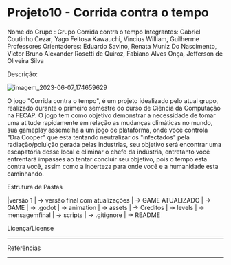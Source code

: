 # Projeto10 - Corrida contra o tempo 

Nome do Grupo : Grupo Corrida contra o tempo 
Integrantes: Gabriel Coutinho Cezar, Yago Feitosa Kawauchi, Vincius William, Guilherme
Professores Orientadores: Eduardo Savino, Renata Muniz Do Nascimento, Victor Bruno Alexander Rosetti de Quiroz, Fabiano Alves Onça, Jefferson de Oliveira Silva

Descrição:

![imagem_2023-06-07_174659629](https://github.com/2023-1-MCC1/Projeto10/assets/131826351/96c752f5-f70d-4945-ac87-f8878d1f4613)

O jogo "Corrida contra o tempo", é um projeto idealizado pelo atual grupo, realizado durante o primeiro semestre do curso de Ciência da Computação na FECAP. O jogo tem como objetivo demonstrar a necessidade de tomar uma atitude rapidamente em relação as mudanças climáticas no mundo, sua gameplay assemelha a um jogo de plataforma, onde você controla "Dra.Cooper" que esta tentando neutralizar os "infectados" pela radiação/poluição gerada pelas industrias, seu objetivo será encontrar uma escapatória desse local e eliminar o chefe da indústria, entretanto você enfrentará impasses ao tentar concluir seu objetivo, pois o tempo esta contra você, assim como a incerteza para onde você e a humanidade esta caminhando.

Estrutura de Pastas

|versão 1
| -> versão final com atualizações
  | -> GAME ATUALIZADO
    | -> GAME
      | -> .godot
      | -> animation
      | -> assets
      | -> Creditos
      | -> levels
      | -> mensagemfinal
      | -> scripts
| -> .gitignore
| -> README

Licença/License
**************************************************

Referências
**************************************************


